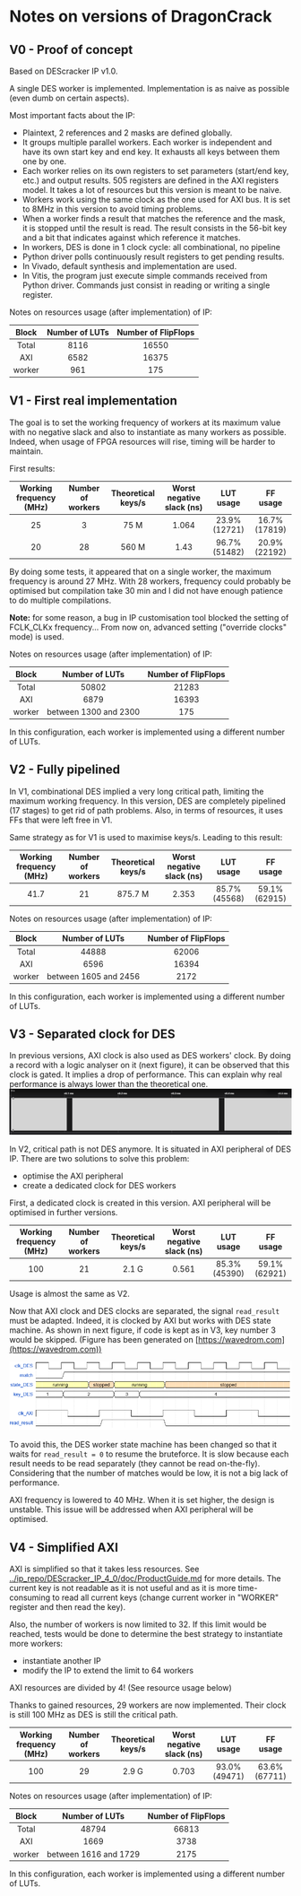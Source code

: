 # Notes on versions of DragonCrack

## V0 - Proof of concept

Based on DEScracker IP v1.0.

A single DES worker is implemented. Implementation is as naive as possible (even dumb on certain aspects).

Most important facts about the IP:
- Plaintext, 2 references and 2 masks are defined globally.
- It groups multiple parallel workers. Each worker is independent and have its own start key and end key. It exhausts 
all keys between them one by one.
- Each worker relies on its own registers to set parameters (start/end key, etc.) and output results. 505 registers are
defined in the AXI registers model. It takes a lot of resources but this version is meant to be naive.
- Workers work using the same clock as the one used for AXI bus. It is set to 8MHz in this version to avoid timing 
problems.
- When a worker finds a result that matches the reference and the mask, it is stopped until the result is read. The 
result consists in the 56-bit key and a bit that indicates against which reference it matches.
- In workers, DES is done in 1 clock cycle: all combinational, no pipeline
- Python driver polls continuously result registers to get pending results.
- In Vivado, default synthesis and implementation are used.
- In Vitis, the program just execute simple commands received from Python driver. Commands just consist in reading or
writing a single register.

Notes on resources usage (after implementation) of IP:

| Block  | Number of LUTs | Number of FlipFlops |
|:------:|:--------------:|:-------------------:|
| Total  |      8116      |        16550        |
|  AXI   |      6582      |        16375        |
| worker |      961       |         175         |


## V1 - First real implementation

The goal is to set the working frequency of workers at its maximum value with no negative slack and also to instantiate
as many workers as possible. Indeed, when usage of FPGA resources will rise, timing will be harder to maintain.

First results:

| Working frequency (MHz) | Number of workers | Theoretical keys/s | Worst negative slack (ns) |   LUT usage   |   FF usage    |
|:-----------------------:|:-----------------:|:------------------:|:-------------------------:|:-------------:|:-------------:|
|           25            |         3         |        75 M        |           1.064           | 23.9% (12721) | 16.7% (17819) |
|           20            |        28         |       560 M        |           1.43            | 96.7% (51482) | 20.9% (22192) |

By doing some tests, it appeared that on a single worker, the maximum frequency is around 27 MHz. With 28 workers,
frequency could probably be optimised but compilation take 30 min and I did not have enough patience to do multiple
compilations.

**Note:** for some reason, a bug in IP customisation tool blocked the setting of FCLK_CLKx frequency... From now on, 
advanced setting ("override clocks" mode) is used.

Notes on resources usage (after implementation) of IP:

| Block  |    Number of LUTs     | Number of FlipFlops |
|:------:|:---------------------:|:-------------------:|
| Total  |         50802         |        21283        |
|  AXI   |         6879          |        16393        |
| worker | between 1300 and 2300 |         175         |

In this configuration, each worker is implemented using a different number of LUTs.


## V2 - Fully pipelined

In V1, combinational DES implied a very long critical path, limiting the maximum working frequency. In this version, 
DES are completely pipelined (17 stages) to get rid of path problems. Also, in terms of resources, it uses FFs that
were left free in V1.

Same strategy as for V1 is used to maximise keys/s. Leading to this result:

| Working frequency (MHz) | Number of workers | Theoretical keys/s | Worst negative slack (ns) |   LUT usage   |   FF usage    |
|:-----------------------:|:-----------------:|:------------------:|:-------------------------:|:-------------:|:-------------:|
|          41.7           |        21         |      875.7 M       |           2.353           | 85.7% (45568) | 59.1% (62915) |

Notes on resources usage (after implementation) of IP:

| Block  |    Number of LUTs     | Number of FlipFlops |
|:------:|:---------------------:|:-------------------:|
| Total  |         44888         |        62006        |
|  AXI   |         6596          |        16394        |
| worker | between 1605 and 2456 |        2172         |

In this configuration, each worker is implemented using a different number of LUTs.

## V3 - Separated clock for DES

In previous versions, AXI clock is also used as DES workers' clock. By doing a record with a logic analyser on it (next 
figure), it can be observed that this clock is gated. It implies a drop of performance. This can explain why real 
performance is always lower than the theoretical one.
![](gated_AXI_clock.png)

In V2, critical path is not DES anymore. It is situated in AXI peripheral of DES IP. There are two solutions to solve
this problem:
- optimise the AXI peripheral
- create a dedicated clock for DES workers

First, a dedicated clock is created in this version. AXI peripheral will be optimised in further versions.

| Working frequency (MHz) | Number of workers | Theoretical keys/s | Worst negative slack (ns) |   LUT usage   |   FF usage    |
|:-----------------------:|:-----------------:|:------------------:|:-------------------------:|:-------------:|:-------------:|
|           100           |        21         |       2.1 G        |           0.561           | 85.3% (45390) | 59.1% (62921) |

Usage is almost the same as V2.

Now that AXI clock and DES clocks are separated, the signal `read_result` must be adapted. Indeed, it is clocked by AXI 
but works with DES state machine. As shown in next figure, if code is kept as in V3, key number 3 would be skipped.
(Figure has been generated on [https://wavedrom.com](https://wavedrom.com))

![](read_result_clocks_graph.png)

To avoid this, the DES worker state machine has been changed so that it waits for `read_result = 0` to resume the
bruteforce. It is slow because each result needs to be read separately (they cannot be read on-the-fly). Considering
that the number of matches would be low, it is not a big lack of performance.

AXI frequency is lowered to 40 MHz. When it is set higher, the design is unstable. This issue will be addressed when AXI 
peripheral will be optimised.

## V4 - Simplified AXI

AXI is simplified so that it takes less resources. See 
[../ip_repo/DEScracker_IP_4_0/doc/ProductGuide.md](../ip_repo/DEScracker_IP_4_0/doc/ProductGuide.md) for more details.
The current key is not readable as it is not useful and as it is more time-consuming to read all current keys (change
current worker in "WORKER" register and then read the key).

Also, the number of workers is now limited to 32. If this limit would be reached, tests would be done to determine the 
best strategy to instantiate more workers:
- instantiate another IP
- modify the IP to extend the limit to 64 workers

AXI resources are divided by 4! (See resource usage below)

Thanks to gained resources, 29 workers are now implemented. Their clock is still 100 MHz as DES is still the critical
path.

| Working frequency (MHz) | Number of workers | Theoretical keys/s | Worst negative slack (ns) |   LUT usage   |   FF usage    |
|:-----------------------:|:-----------------:|:------------------:|:-------------------------:|:-------------:|:-------------:|
|           100           |        29         |       2.9 G        |           0.703           | 93.0% (49471) | 63.6% (67711) |

Notes on resources usage (after implementation) of IP:

| Block  |    Number of LUTs     | Number of FlipFlops |
|:------:|:---------------------:|:-------------------:|
| Total  |         48794         |        66813        |
|  AXI   |         1669          |        3738         |
| worker | between 1616 and 1729 |        2175         |

In this configuration, each worker is implemented using a different number of LUTs.